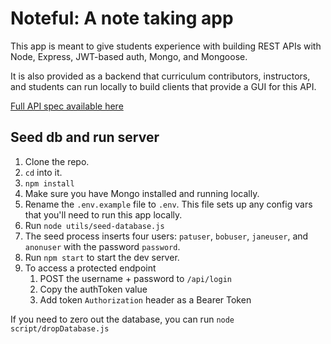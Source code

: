 # Noteful: A note taking app

This app is meant to give students experience with building REST APIs with Node, Express, JWT-based auth, Mongo, and Mongoose.

It is also provided as a backend that curriculum contributors, instructors, and students can run locally to build clients that provide a GUI for this API.

[Full API spec available here](https://documenter.getpostman.com/view/1161985/RVu4GVFE)

## Seed db and run server

1. Clone the repo.
1. `cd` into it.
1. `npm install`
1. Make sure you have Mongo installed and running locally.
1. Rename the `.env.example` file to `.env`. This file sets up any config vars that you'll need to run this app locally.
1. Run `node utils/seed-database.js`
1. The seed process inserts four users: `patuser`, `bobuser`, `janeuser`, and `anonuser` with the password `password`.
1. Run `npm start` to start the dev server.
1. To access a protected endpoint
    1. POST the username + password to `/api/login`
    1. Copy the authToken value
    1. Add token `Authorization` header as a Bearer Token

If you need to zero out the database, you can run `node script/dropDatabase.js`
